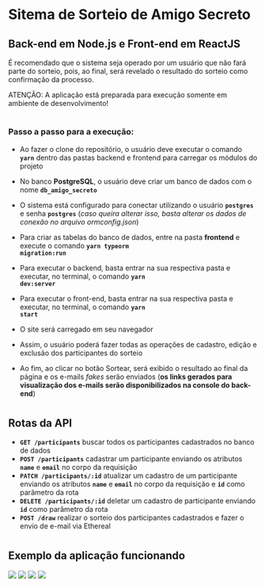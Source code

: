 # Sitema de Sorteio de Amigo Secreto
## Back-end em Node.js e Front-end em ReactJS

É recomendado que o sistema seja operado por um usuário que não fará parte do sorteio, pois, ao final, será revelado o resultado do sorteio como confirmação da processo.

ATENÇÃO: A aplicação está preparada para execução somente em ambiente de desenvolvimento!

#

### Passo a passo para a execução:
- Ao fazer o clone do repositório, o usuário deve executar o comando **<code>yarn</code>** dentro das pastas backend e frontend para carregar os módulos do projeto

- No banco **PostgreSQL**, o usuário deve criar um banco de dados com o nome **<code>db_amigo_secreto</code>**

- O sistema está configurado para conectar utilizando o usuário **<code>postgres</code>** e senha **<code>postgres</code>** (*caso queira alterar isso, basta alterar os dados de conexão no arquivo ormconfig.json*)

- Para criar as tabelas do banco de dados, entre na pasta **frontend** e execute o comando **<code>yarn typeorm migration:run</code>**

- Para executar o backend, basta entrar na sua respectiva pasta e executar, no terminal, o comando **<code>yarn dev:server</code>**

- Para executar o front-end, basta entrar na sua respectiva pasta e executar, no terminal, o comando **<code>yarn start</code>**

- O site será carregado em seu navegador

- Assim, o usuário poderá fazer todas as operações de cadastro, edição e exclusão dos participantes do sorteio

- Ao fim, ao clicar no botão Sortear, será exibido o resultado ao final da página e os e-mails *fakes* serão enviados (**os links gerados para visualização dos e-mails serão disponibilizados na console do back-end**)

#

## Rotas da API

- **<code>GET /participants</code>** buscar todos os participantes cadastrados no banco de dados
- **<code>POST /participants</code>** cadastrar um participante enviando os atributos **<code>name</code>** e **<code>email</code>** no corpo da requisição
- **<code>PATCH /participants/:id</code>** atualizar um cadastro de um participante enviando os atributos **<code>name</code>** e **<code>email</code>** no corpo da requisição e **<code>id</code>** como parâmetro da rota
- **<code>DELETE /participants/:id</code>** deletar um cadastro de participante enviando **<code>id</code>** como parâmetro da rota
- **<code>POST /draw</code>** realizar o sorteio dos participantes cadastrados e fazer o envio de e-mail via Ethereal

#

## Exemplo da aplicação funcionando

<img src="https://imgur.com/5RmxUXl.gif">
<img src="https://imgur.com/MiepDiA.gif">
<img src="https://imgur.com/P2XWOU8.gif">
<img src="https://imgur.com/9ouUYsi.gif">

